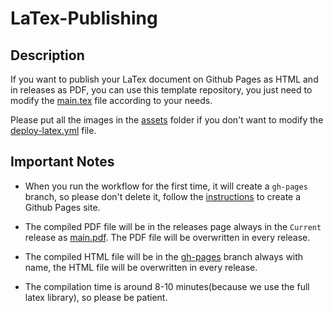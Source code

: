 # LaTex-Publishing

## Description

If you want to publish your LaTex document on Github Pages as HTML and in releases as PDF, you can use this template repository, you just need to modify the [main.tex](./main.tex) file according to your needs.

Please put all the images in the [assets](./assets/) folder if you don't want to modify the [deploy-latex.yml](.github/workflows/deploy-latex.yml) file.

## Important Notes

- When you run the workflow for the first time, it will create a `gh-pages` branch, so please don't delete it, follow the [instructions](https://github.com/peaceiris/actions-gh-pages?tab=readme-ov-file#%EF%B8%8F-first-deployment-with-github_token) to create a Github Pages site.

- The compiled PDF file will be in the releases page always in the `Current` release as [main.pdf](https://github.com/MemerGamer/LaTex-Publishing/releases/download/Current/main.pdf). The PDF file will be overwritten in every release.
- The compiled HTML file will be in the [gh-pages](https://github.com/MemerGamer/LaTex-Publishing/tree/gh-pages) branch always with name, the HTML file will be overwritten in every release.
- The compilation time is around 8-10 minutes(because we use the full latex library), so please be patient.
